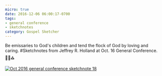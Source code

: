 ```yaml
---
micro: true
date: 2016-12-06 06:00:17-0700
tags:
- general conference
- sketchnotes
category: Gospel Sketcher
---
```


Be emissaries to God's children and tend the flock of God by loving and caring.
#Sketchnotes from Jeffrey R. Holland at Oct. 16 General Conference. ✍🏼⛪️

[![Oct 2016 general conference sketchnote 18](http://www.gospelsketcher.org/uploads/2018/1638ebef47.jpg)](http://www.gospelsketcher.org/uploads/2018/1638ebef47.jpg)